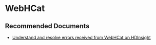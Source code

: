 <properties
  pageTitle="WebHCat"
  description="WebHCat"
  Service="microsoft.hdinsight"
  resource="clusters"
  authors="pjfreitas"
  ms.author="pfreitas"
  displayOrder="27"
  selfHelpType="resource"
  supportTopicIds="32629163"
  resourceTags=""
  productPesIds="15078"
  cloudEnvironments="MoonCake"
  ArticleId="a985627a-f1b7-4c99-87e9-a285d6f3bf1b"/>

# WebHCat 

## **Recommended Documents**

* [Understand and resolve errors received from WebHCat on HDInsight](https://docs.azure.cn/hdinsight/hdinsight-hadoop-templeton-webhcat-debug-errors)
